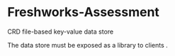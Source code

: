 # Freshworks-Assessment
 CRD file-based key-value data store
  
 The data store must be exposed as a library to clients .
